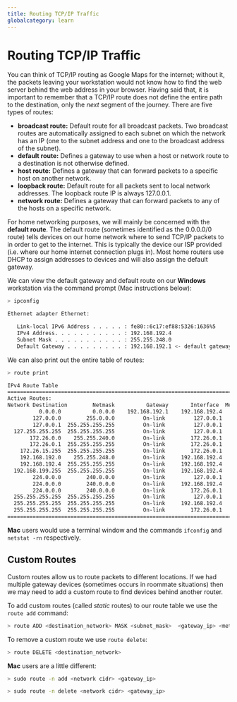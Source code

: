 ```yaml
---
title: Routing TCP/IP Traffic
globalcategory: learn
---
```


# Routing TCP/IP Traffic

You can think of TCP/IP routing as Google Maps for the internet; without it, the packets leaving your workstation would not know how to find the web server behind the web address in your browser. Having said that, it is important to remember that a TCP/IP route does not define the entire path to the destination, only the *next* segment of the journey. There are five types of routes:

- **broadcast route:** Default route for all broadcast packets. Two broadcast routes are automatically assigned to each subnet on which the network has an IP (one to the subnet address and one to the broadcast address of the subnet).
- **default route:** Defines a gateway to use when a host or network route to a destination is not otherwise defined.
- **host route:** Defines a gateway that can forward packets to a specific host on another network.
- **loopback route:** Default route for all packets sent to local network addresses. The loopback route IP is always 127.0.0.1.
- **network route:** Defines a gateway that can forward packets to any of the hosts on a specific network.

For home networking purposes, we will mainly be concerned with the **default route**. The default route (sometimes identified as the 0.0.0.0/0 route) tells devices on our home network where to send TCP/IP packets to in order to get to the internet. This is typically the device our ISP provided (i.e. where our home internet connection plugs in). Most home routers use DHCP to assign addresses to devices and will also assign the default gateway.

We can view the default gateway and default route on our **Windows** workstation via the command prompt (Mac instructions below):

```bash
> ipconfig

Ethernet adapter Ethernet:

   Link-local IPv6 Address . . . . . : fe80::6c17:ef88:5326:1636%5
   IPv4 Address. . . . . . . . . . . : 192.168.192.4
   Subnet Mask . . . . . . . . . . . : 255.255.248.0
   Default Gateway . . . . . . . . . : 192.168.192.1 <- default gateway
```

We can also print out the entire table of routes:

```bash
> route print

IPv4 Route Table
===========================================================================
Active Routes:
Network Destination        Netmask          Gateway       Interface  Metric
          0.0.0.0          0.0.0.0    192.168.192.1    192.168.192.4     25 <- default route
        127.0.0.0        255.0.0.0         On-link         127.0.0.1    331
        127.0.0.1  255.255.255.255         On-link         127.0.0.1    331
  127.255.255.255  255.255.255.255         On-link         127.0.0.1    331
       172.26.0.0    255.255.240.0         On-link        172.26.0.1   5256
       172.26.0.1  255.255.255.255         On-link        172.26.0.1   5256
    172.26.15.255  255.255.255.255         On-link        172.26.0.1   5256
    192.168.192.0    255.255.248.0         On-link     192.168.192.4    281
    192.168.192.4  255.255.255.255         On-link     192.168.192.4    281
  192.168.199.255  255.255.255.255         On-link     192.168.192.4    281
        224.0.0.0        240.0.0.0         On-link         127.0.0.1    331
        224.0.0.0        240.0.0.0         On-link     192.168.192.4    281
        224.0.0.0        240.0.0.0         On-link        172.26.0.1   5256
  255.255.255.255  255.255.255.255         On-link         127.0.0.1    331
  255.255.255.255  255.255.255.255         On-link     192.168.192.4    281
  255.255.255.255  255.255.255.255         On-link        172.26.0.1   5256
===========================================================================
```

**Mac** users would use a terminal window and the commands `ifconfig` and `netstat -rn` respectively.

## Custom Routes

Custom routes allow us to route packets to different locations. If we had multiple gateway devices (sometimes occurs in roommate situations) then we may need to add a custom route to find devices behind another router.

To add custom routes (called *static* routes) to our route table we use the `route add` command:

```bash
> route ADD <destination_network> MASK <subnet_mask>  <gateway_ip> <metric_cost>
```

To remove a custom route we use `route delete`:

```bash
> route DELETE <destination_network>
```

**Mac** users are a little different:

```bash
> sudo route -n add <network cidr> <gateway_ip>
```

```bash
> sudo route -n delete <network cidr> <gateway_ip>
```


